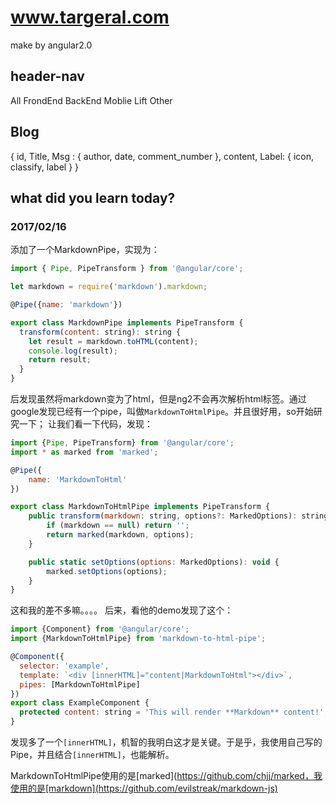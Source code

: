 # www.targeral.com

make by angular2.0

## header-nav
All FrondEnd BackEnd Moblie Lift Other


## Blog
{ 
  id,
  Title,
  Msg : {
    author,
    date,
    comment_number
  },
  content,
  Label: {
    icon,
    classify,
    label
  }
}

## what did you learn today?
### 2017/02/16

添加了一个MarkdownPipe，实现为：

```javascript
import { Pipe, PipeTransform } from '@angular/core';

let markdown = require('markdown').markdown;

@Pipe({name: 'markdown'})

export class MarkdownPipe implements PipeTransform {
  transform(content: string): string {
    let result = markdown.toHTML(content);
    console.log(result);
    return result;
  }
}
```

后发现虽然将markdown变为了html，但是ng2不会再次解析html标签。通过google发现已经有一个pipe，叫做`MarkdownToHtmlPipe`。并且很好用，so开始研究一下；
让我们看一下代码，发现：

```javascript
import {Pipe, PipeTransform} from '@angular/core';
import * as marked from 'marked';

@Pipe({
    name: 'MarkdownToHtml'
})

export class MarkdownToHtmlPipe implements PipeTransform {
    public transform(markdown: string, options?: MarkedOptions): string {
        if (markdown == null) return '';
        return marked(markdown, options);
    }

    public static setOptions(options: MarkedOptions): void {
        marked.setOptions(options);
    }
}
```

这和我的差不多嘛。。。。
后来，看他的demo发现了这个：
```javascript
import {Component} from '@angular/core';
import {MarkdownToHtmlPipe} from 'markdown-to-html-pipe';

@Component({
  selector: 'example',
  template: `<div [innerHTML]="content|MarkdownToHtml"></div>`,
  pipes: [MarkdownToHtmlPipe]
})
export class ExampleComponent {
  protected content: string = 'This will render **Markdown** content!';
}
```
发现多了一个`[innerHTML]`，机智的我明白这才是关键。于是乎，我使用自己写的Pipe，并且结合`[innerHTML]`，也能解析。

MarkdownToHtmlPipe使用的是[marked](https://github.com/chjj/marked，我使用的是[markdown](https://github.com/evilstreak/markdown-js)
